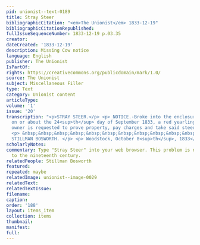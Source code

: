 ```yaml
---
pid: unionist--text-0189
title: Stray Steer
bibliographicCitation: "<em>The Unionist</em> 1833-12-19"
bibliographicCitationRepublished: 
fullIssueSequenceNumber: 1833-12-19 p.03.35
creator: 
dateCreated: '1833-12-19'
description: Missing Cow notice
language: English
publisher: The Unionist
IsPartOf: 
rights: https://creativecommons.org/publicdomain/mark/1.0/
source: The Unionist
subject: Miscellaneous Filler
type: Text
category: Unionist content
articleType: 
volume: '1'
issue: '20'
transcription: "<p>STRAY STEER.</p> <p> NOTICE.‑Broke into the enclosure of the subscriber,
  on or about the 24<sup>th</sup> day of September 1833, a red yearling steer. The
  owner is requested to prove property, pay charges and take said steer away. </p>
  <p> &nbsp;&nbsp;&nbsp;&nbsp;&nbsp;&nbsp;&nbsp;&nbsp;&nbsp;&nbsp;&nbsp;&nbsp;&nbsp;&nbsp;&nbsp;&nbsp;&nbsp;&nbsp;&nbsp;&nbsp;&nbsp;&nbsp;&nbsp;&nbsp;&nbsp;&nbsp;&nbsp;&nbsp;&nbsp;&nbsp;&nbsp;&nbsp;&nbsp;&nbsp;&nbsp;
  STILLMAN BOSWORTH. </p> <p> Woodstock, October 8<sup>th</sup>, 1833</p> <p>14 </p> "
scholarlyNotes: 
commentary: Type "Stray Steer" into your web browser. This problem is not limited
  to the nineteenth century.
relatedPeople: Stillman Bosworth
featured: 
repeated: maybe
relatedImage: unionist--image-0029
relatedText: 
relatedTextIssue: 
filename: 
caption: 
order: '188'
layout: items_item
collection: items
thumbnail: 
manifest: 
full: 
---
```

